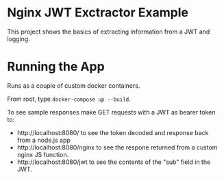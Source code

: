 # Nginx JWT Exctractor Example

This project shows the basics of extracting information from a JWT and logging.

# Running the App

Runs as a couple of custom docker containers.

From root, type `docker-compose up --build`.

To see sample responses make GET requests with a JWT as bearer token to:

- http://localhost:8080/ to see the token decoded and response back from a node.js app
- http://localhost:8080/nginx to see the respone returned from a custom nginx JS function.
- http://localhost:8080/jwt to see the contents of the "sub" field in the JWT.
